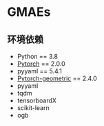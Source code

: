 # GMAEs

<h2>环境依赖</h2>

* Python == 3.8
* [Pytorch](https://pytorch.org/) == 2.0.0 
* pyyaml == 5.4.1
* [Pytorch-geometric](https://github.com/pyg-team/pytorch_geometric) == 2.4.0
* pyyaml
* tqdm
* tensorboardX
* scikit-learn
* ogb
